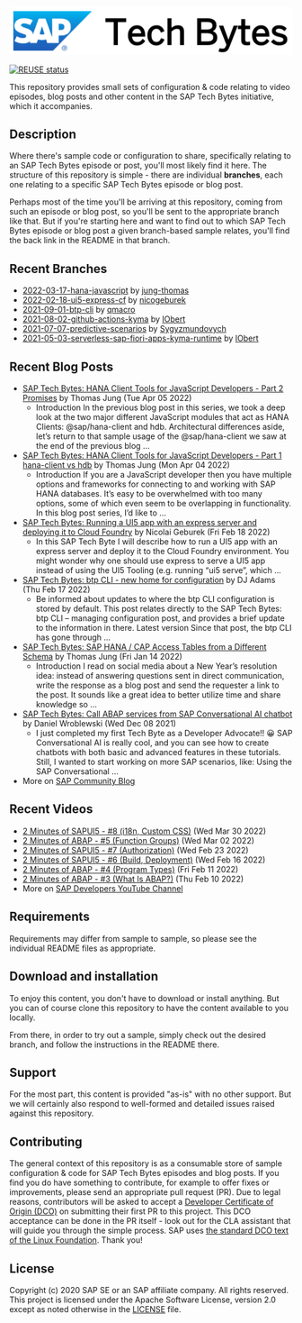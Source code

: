 
![SAP Tech Bytes header image](header-image.png)

[![REUSE status](https://api.reuse.software/badge/github.com/SAP-samples/sap-tech-bytes)](https://api.reuse.software/info/github.com/SAP-samples/sap-tech-bytes)

This repository provides small sets of configuration &amp; code relating to video episodes, blog posts and other content in the SAP Tech Bytes initiative, which it accompanies.

## Description

Where there&#x27;s sample code or configuration to share, specifically relating to an SAP Tech Bytes episode or post, you&#x27;ll most likely find it here. The structure of this repository is simple - there are individual **branches**, each one relating to a specific SAP Tech Bytes episode or blog post.

Perhaps most of the time you&#x27;ll be arriving at this repository, coming from such an episode or blog post, so you&#x27;ll be sent to the appropriate branch like that. But if you&#x27;re starting here and want to find out to which SAP Tech Bytes episode or blog post a given branch-based sample relates, you&#x27;ll find the back link in the README in that branch.
 
## Recent Branches
- [2022-03-17-hana-javascript](https://github.com/SAP-samples/sap-tech-bytes/tree/2022-03-17-hana-javascript) by [jung-thomas](https://github.com/jung-thomas) 
- [2022-02-18-ui5-express-cf](https://github.com/SAP-samples/sap-tech-bytes/tree/2022-02-18-ui5-express-cf) by [nicogeburek](https://github.com/nicogeburek) 
- [2021-09-01-btp-cli](https://github.com/SAP-samples/sap-tech-bytes/tree/2021-09-01-btp-cli) by [qmacro](https://github.com/qmacro) 
- [2021-08-02-github-actions-kyma](https://github.com/SAP-samples/sap-tech-bytes/tree/2021-08-02-github-actions-kyma) by [IObert](https://github.com/IObert) 
- [2021-07-07-predictive-scenarios](https://github.com/SAP-samples/sap-tech-bytes/tree/2021-07-07-predictive-scenarios) by [Sygyzmundovych](https://github.com/Sygyzmundovych) 
- [2021-05-03-serverless-sap-fiori-apps-kyma-runtime](https://github.com/SAP-samples/sap-tech-bytes/tree/2021-05-03-serverless-sap-fiori-apps-kyma-runtime) by [IObert](https://github.com/IObert) 

## Recent Blog Posts
- [SAP Tech Bytes: HANA Client Tools for JavaScript Developers - Part 2 Promises](https://blogs.sap.com/?p=1519693) by Thomas Jung (Tue Apr 05 2022)
  - Introduction In the previous blog post in this series, we took a deep look at the two major different JavaScript modules that act as HANA Clients: @sap/hana-client and hdb. Architectural differences aside, let’s return to that sample usage of the @sap/hana-client we saw at the end of the previous blog ...
- [SAP Tech Bytes: HANA Client Tools for JavaScript Developers - Part 1 hana-client vs hdb](https://blogs.sap.com/?p=1516535) by Thomas Jung (Mon Apr 04 2022)
  - Introduction If you are a JavaScript developer then you have multiple options and frameworks for connecting to and working with SAP HANA databases. It’s easy to be overwhelmed with too many options, some of which even seem to be overlapping in functionality. In this blog post series, I’d like to ...
- [SAP Tech Bytes: Running a UI5 app with an express server and deploying it to Cloud Foundry](https://blogs.sap.com/?p=1493427) by Nicolai Geburek (Fri Feb 18 2022)
  - In this SAP Tech Byte I will describe how to run a UI5 app with an express server and deploy it to the Cloud Foundry environment. You might wonder why one should use express to serve a UI5 app instead of using the UI5 Tooling (e.g. running “ui5 serve”, which ...
- [SAP Tech Bytes: btp CLI - new home for configuration](https://blogs.sap.com/?p=1492643) by DJ Adams (Thu Feb 17 2022)
  - Be informed about updates to where the btp CLI configuration is stored by default. This post relates directly to the SAP Tech Bytes: btp CLI – managing configuration post, and provides a brief update to the information in there. Latest version Since that post, the btp CLI has gone through ...
- [SAP Tech Bytes: SAP HANA / CAP Access Tables from a Different Schema](https://blogs.sap.com/?p=1471463) by Thomas Jung (Fri Jan 14 2022)
  - Introduction I read on social media about a New Year’s resolution idea: instead of answering questions sent in direct communication, write the response as a blog post and send the requester a link to the post. It sounds like a great idea to better utilize time and share knowledge so ...
- [SAP Tech Bytes: Call ABAP services from SAP Conversational AI chatbot](https://blogs.sap.com/?p=1455513) by Daniel Wroblewski (Wed Dec 08 2021)
  - I just completed my first Tech Byte as a Developer Advocate!! 😀 SAP Conversational AI is really cool, and you can see how to create chatbots with both basic and advanced features in these tutorials. Still, I wanted to start working on more SAP scenarios, like: Using the SAP Conversational ...
- More on [SAP Community Blog](https://blogs.sap.com/tag/sap-tech-bytes/)
    
## Recent Videos
- [2 Minutes of SAPUI5 - #8 (i18n, Custom CSS)](https://www.youtube.com/watch?v=iWofdx18Xk4) (Wed Mar 30 2022)
- [2 Minutes of ABAP - #5 (Function Groups)](https://www.youtube.com/watch?v=vYRkHQzRbQQ) (Wed Mar 02 2022)
- [2 Minutes of SAPUI5 - #7 (Authorization)](https://www.youtube.com/watch?v=2QLI_g54D6U) (Wed Feb 23 2022)
- [2 Minutes of SAPUI5 - #6 (Build, Deployment)](https://www.youtube.com/watch?v=ReZOHY8S2h0) (Wed Feb 16 2022)
- [2 Minutes of ABAP - #4 (Program Types)](https://www.youtube.com/watch?v=AyUlndXZ6ls) (Fri Feb 11 2022)
- [2 Minutes of ABAP - #3 (What Is ABAP?)](https://www.youtube.com/watch?v=3-edz2POPGQ) (Thu Feb 10 2022)
- More on [SAP Developers YouTube Channel](https://www.youtube.com/playlist?list=PL6RpkC85SLQC3HBShmlMaPu_nL--4f20z)

## Requirements

Requirements may differ from sample to sample, so please see the individual README files as appropriate.

## Download and installation

To enjoy this content, you don&#x27;t have to download or install anything. But you can of course clone this repository to have the content available to you locally.

From there, in order to try out a sample, simply check out the desired branch, and follow the instructions in the README there.

## Support

For the most part, this content is provided &quot;as-is&quot; with no other support. But we will certainly also respond to well-formed and detailed issues raised against this repository.

## Contributing

The general context of this repository is as a consumable store of sample configuration &amp; code for SAP Tech Bytes episodes and blog posts. If you find you do have something to contribute, for example to offer fixes or improvements, please send an appropriate pull request (PR). Due to legal reasons, contributors will be asked to accept a [Developer Certificate of Origin (DCO)](https://en.wikipedia.org/wiki/Developer_Certificate_of_Origin) on submitting their first PR to this project. This DCO acceptance can be done in the PR itself - look out for the CLA assistant that will guide you through the simple process. SAP uses [the standard DCO text of the Linux Foundation](https://developercertificate.org/). Thank you!

## License

Copyright (c) 2020 SAP SE or an SAP affiliate company. All rights reserved. This project is licensed under the Apache Software License, version 2.0 except as noted otherwise in the [LICENSE](LICENSE) file.
